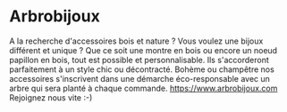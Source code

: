 # Arbrobijoux

A la recherche d'accessoires bois et nature ? Vous voulez une bijoux différent et unique ?
Que ce soit une montre en bois ou encore un noeud papillon en bois, tout est possible et personnalisable.
Ils s'accorderont parfaitement à un style chic ou décontracté. Bohème ou champêtre nos accessoires s'inscrivent dans une démarche éco-responsable avec un arbre qui sera planté à chaque commande.
https://www.arbrobijoux.com
Rejoignez nous vite :-)
